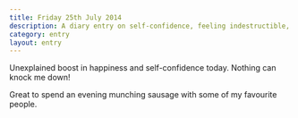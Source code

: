 ```yaml
---
title: Friday 25th July 2014
description: A diary entry on self-confidence, feeling indestructible, and eating lots of hot sausage
category: entry
layout: entry
---
```


Unexplained boost in happiness and self-confidence today. Nothing can knock me down!

Great to spend an evening munching sausage with some of my favourite people.
